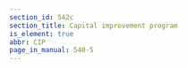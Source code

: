```yaml
---
section_id: 542c
section_title: Capital improvement program
is_element: true
abbr: CIP
page_in_manual: 540-5
---
```

